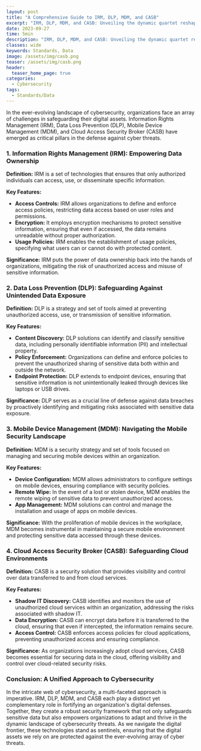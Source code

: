 ```yaml
---
layout: post
title: "A Comprehensive Guide to IRM, DLP, MDM, and CASB"
excerpt: "IRM, DLP, MDM, and CASB: Unveiling the dynamic quartet reshaping cybersecurity, from empowering data ownership to safeguarding against unintended exposure and navigating the complexities of mobile and cloud security."
date: 2023-09-27
time: 5min
description: "IRM, DLP, MDM, and CASB: Unveiling the dynamic quartet reshaping cybersecurity, from empowering data ownership to safeguarding against unintended exposure and navigating the complexities of mobile and cloud security."
classes: wide
keywords: Standards, Data
image: /assets/img/casb.png
teaser: /assets/img/casb.png
header:
  teaser_home_page: true
categories:
  - Cybersecurity
tags:  
  - Standards/Data
---
```




In the ever-evolving landscape of cybersecurity, organizations face an array of challenges in safeguarding their digital assets. Information Rights Management (IRM), Data Loss Prevention (DLP), Mobile Device Management (MDM), and Cloud Access Security Broker (CASB) have emerged as critical pillars in the defense against cyber threats. 

### **1. Information Rights Management (IRM): Empowering Data Ownership**

**Definition:** IRM is a set of technologies that ensures that only authorized individuals can access, use, or disseminate specific information.

**Key Features:**
- **Access Controls:** IRM allows organizations to define and enforce access policies, restricting data access based on user roles and permissions.
- **Encryption:** It employs encryption mechanisms to protect sensitive information, ensuring that even if accessed, the data remains unreadable without proper authorization.
- **Usage Policies:** IRM enables the establishment of usage policies, specifying what users can or cannot do with protected content.

**Significance:** IRM puts the power of data ownership back into the hands of organizations, mitigating the risk of unauthorized access and misuse of sensitive information.

### **2. Data Loss Prevention (DLP): Safeguarding Against Unintended Data Exposure**

**Definition:** DLP is a strategy and set of tools aimed at preventing unauthorized access, use, or transmission of sensitive information.

**Key Features:**
- **Content Discovery:** DLP solutions can identify and classify sensitive data, including personally identifiable information (PII) and intellectual property.
- **Policy Enforcement:** Organizations can define and enforce policies to prevent the unauthorized sharing of sensitive data both within and outside the network.
- **Endpoint Protection:** DLP extends to endpoint devices, ensuring that sensitive information is not unintentionally leaked through devices like laptops or USB drives.

**Significance:** DLP serves as a crucial line of defense against data breaches by proactively identifying and mitigating risks associated with sensitive data exposure.

### **3. Mobile Device Management (MDM): Navigating the Mobile Security Landscape**

**Definition:** MDM is a security strategy and set of tools focused on managing and securing mobile devices within an organization.

**Key Features:**
- **Device Configuration:** MDM allows administrators to configure settings on mobile devices, ensuring compliance with security policies.
- **Remote Wipe:** In the event of a lost or stolen device, MDM enables the remote wiping of sensitive data to prevent unauthorized access.
- **App Management:** MDM solutions can control and manage the installation and usage of apps on mobile devices.

**Significance:** With the proliferation of mobile devices in the workplace, MDM becomes instrumental in maintaining a secure mobile environment and protecting sensitive data accessed through these devices.

### **4. Cloud Access Security Broker (CASB): Safeguarding Cloud Environments**

**Definition:** CASB is a security solution that provides visibility and control over data transferred to and from cloud services.

**Key Features:**
- **Shadow IT Discovery:** CASB identifies and monitors the use of unauthorized cloud services within an organization, addressing the risks associated with shadow IT.
- **Data Encryption:** CASB can encrypt data before it is transferred to the cloud, ensuring that even if intercepted, the information remains secure.
- **Access Control:** CASB enforces access policies for cloud applications, preventing unauthorized access and ensuring compliance.

**Significance:** As organizations increasingly adopt cloud services, CASB becomes essential for securing data in the cloud, offering visibility and control over cloud-related security risks.

### **Conclusion: A Unified Approach to Cybersecurity**

In the intricate web of cybersecurity, a multi-faceted approach is imperative. IRM, DLP, MDM, and CASB each play a distinct yet complementary role in fortifying an organization's digital defenses. Together, they create a robust security framework that not only safeguards sensitive data but also empowers organizations to adapt and thrive in the dynamic landscape of cybersecurity threats. As we navigate the digital frontier, these technologies stand as sentinels, ensuring that the digital assets we rely on are protected against the ever-evolving array of cyber threats.